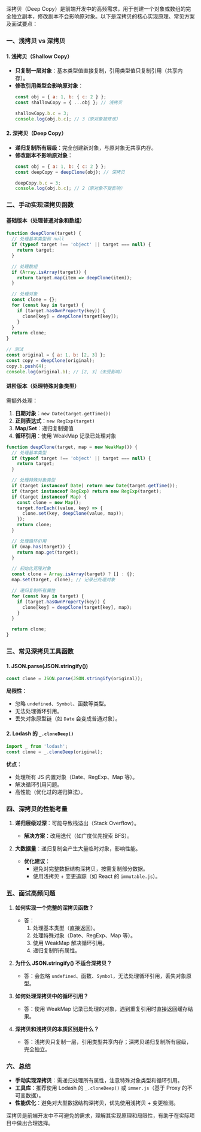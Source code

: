 深拷贝（Deep Copy）是前端开发中的高频需求，用于创建一个对象或数组的完全独立副本，修改副本不会影响原对象。以下是深拷贝的核心实现原理、常见方案及面试要点：


### **一、浅拷贝 vs 深拷贝**
#### **1. 浅拷贝（Shallow Copy）**
- **只复制一层对象**：基本类型值直接复制，引用类型值只复制引用（共享内存）。
- **修改引用类型会影响原对象**：
  ```javascript
  const obj = { a: 1, b: { c: 2 } };
  const shallowCopy = { ...obj }; // 浅拷贝
  
  shallowCopy.b.c = 3;
  console.log(obj.b.c); // 3（原对象被修改）
  ```

#### **2. 深拷贝（Deep Copy）**
- **递归复制所有层级**：完全创建新对象，与原对象无共享内存。
- **修改副本不影响原对象**：
  ```javascript
  const obj = { a: 1, b: { c: 2 } };
  const deepCopy = deepClone(obj); // 深拷贝
  
  deepCopy.b.c = 3;
  console.log(obj.b.c); // 2（原对象不受影响）
  ```


### **二、手动实现深拷贝函数**
#### **基础版本（处理普通对象和数组）**
```javascript
function deepClone(target) {
  // 处理基本类型和 null
  if (typeof target !== 'object' || target === null) {
    return target;
  }

  // 处理数组
  if (Array.isArray(target)) {
    return target.map(item => deepClone(item));
  }

  // 处理对象
  const clone = {};
  for (const key in target) {
    if (target.hasOwnProperty(key)) {
      clone[key] = deepClone(target[key]);
    }
  }
  return clone;
}

// 测试
const original = { a: 1, b: [2, 3] };
const copy = deepClone(original);
copy.b.push(4);
console.log(original.b); // [2, 3]（未受影响）
```

#### **进阶版本（处理特殊对象类型）**
需额外处理：
1. **日期对象**：`new Date(target.getTime())`
2. **正则表达式**：`new RegExp(target)`
3. **Map/Set**：递归复制键值
4. **循环引用**：使用 WeakMap 记录已处理对象

```javascript
function deepClone(target, map = new WeakMap()) {
  // 处理基本类型
  if (typeof target !== 'object' || target === null) {
    return target;
  }

  // 处理特殊对象类型
  if (target instanceof Date) return new Date(target.getTime());
  if (target instanceof RegExp) return new RegExp(target);
  if (target instanceof Map) {
    const clone = new Map();
    target.forEach((value, key) => {
      clone.set(key, deepClone(value, map));
    });
    return clone;
  }

  // 处理循环引用
  if (map.has(target)) {
    return map.get(target);
  }

  // 初始化克隆对象
  const clone = Array.isArray(target) ? [] : {};
  map.set(target, clone); // 记录已处理对象

  // 递归复制所有属性
  for (const key in target) {
    if (target.hasOwnProperty(key)) {
      clone[key] = deepClone(target[key], map);
    }
  }

  return clone;
}
```


### **三、常见深拷贝工具函数**
#### **1. JSON.parse(JSON.stringify())**
```javascript
const clone = JSON.parse(JSON.stringify(original));
```
**局限性**：
- 忽略 `undefined`、`Symbol`、函数等类型。
- 无法处理循环引用。
- 丢失对象原型链（如 `Date` 会变成普通对象）。

#### **2. Lodash 的 `_.cloneDeep()`**
```javascript
import _ from 'lodash';
const clone = _.cloneDeep(original);
```
**优点**：
- 处理所有 JS 内置对象（Date、RegExp、Map 等）。
- 解决循环引用问题。
- 高性能（优化过的递归算法）。


### **四、深拷贝的性能考量**
1. **递归层级过深**：可能导致栈溢出（Stack Overflow）。
   - **解决方案**：改用迭代（如广度优先搜索 BFS）。

2. **大数据量**：递归复制会产生大量临时对象，影响性能。
   - **优化建议**：
     - 避免对完整数据结构深拷贝，按需复制部分数据。
     - 使用浅拷贝 + 变更追踪（如 React 的 `immutable.js`）。


### **五、面试高频问题**
1. **如何实现一个完整的深拷贝函数？**  
   - 答：  
     1. 处理基本类型（直接返回）。  
     2. 处理特殊对象（Date、RegExp、Map 等）。  
     3. 使用 WeakMap 解决循环引用。  
     4. 递归复制所有属性。

2. **为什么 JSON.stringify() 不适合深拷贝？**  
   - 答：会忽略 `undefined`、函数、`Symbol`，无法处理循环引用，丢失对象原型。

3. **如何处理深拷贝中的循环引用？**  
   - 答：使用 WeakMap 记录已处理的对象，遇到重复引用时直接返回缓存结果。

4. **深拷贝和浅拷贝的本质区别是什么？**  
   - 答：浅拷贝只复制一层，引用类型共享内存；深拷贝递归复制所有层级，完全独立。


### **六、总结**
- **手动实现深拷贝**：需递归处理所有属性，注意特殊对象类型和循环引用。
- **工具库**：推荐使用 Lodash 的 `_.cloneDeep()` 或 `immer.js`（基于 Proxy 的不可变数据）。
- **性能优化**：避免对大型数据结构深拷贝，优先使用浅拷贝 + 变更检测。

深拷贝是前端开发中不可避免的需求，理解其实现原理和局限性，有助于在实际项目中做出合理选择。